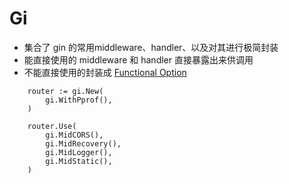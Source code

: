 # Gi

- 集合了 gin 的常用middleware、handler、以及对其进行极简封装
- 能直接使用的 middleware 和 handler 直接暴露出来供调用
- 不能直接使用的封装成 [Functional Option](https://dave.cheney.net/2014/10/17/functional-options-for-friendly-apis)

```
    router := gi.New(
        gi.WithPprof(),
    )

    router.Use(
        gi.MidCORS(),
        gi.MidRecovery(),
        gi.MidLogger(),
        gi.MidStatic(),
    )

```
